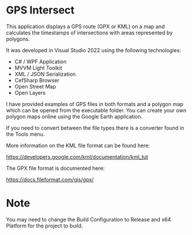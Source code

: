 # GPS Intersect

This application displays a GPS route (GPX or KML) on a map and calculates the timestamps of intersections with areas represented by polygons.

It was developed in Visual Studio 2022 using the following technologies:

* C# / WPF Application
* MVVM Light Toolkit
* XML / JSON Serialization
* CefSharp Browser
* Open Street Map
* Open Layers

I have provided examples of GPS files in both formats and a polygon map which can be opened from the executable folder. You can create your own polygon maps online using the Google Earth application.

If you need to convert between the file types there is a converter found in the Tools menu.

More information on the KML file format can be found here:

https://developers.google.com/kml/documentation/kml_tut

The GPX file format is documented here:

https://docs.fileformat.com/gis/gpx/

# Note

You may need to change the Build Configuration to Release and x64 Platform for the project to build.
